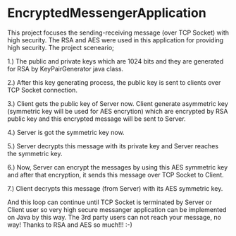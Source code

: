 # EncryptedMessengerApplication
This project focuses the sending-receiving message (over TCP Socket) with high security. The RSA and AES were used in this application for providing high security.  The project sceneario;  

1.) The public and private keys which are 1024 bits and they are generated for RSA by KeyPairGenerator java class.  

2.) After this key generating process, the public key is sent to clients over TCP Socket connection.  

3.) Client gets the public key of Server now. Client generate asymmetric key (symmetric key will be used for AES encrytion) which are encrypted by RSA public key and this encrypted message will be sent to Server.  

4.) Server is got the symmetric key now.  

5.) Server decrypts this message with its private key and Server reaches the symmetric key.  

6.) Now, Server can encrypt the messages by using this AES symmetric key and after that encryption, it sends this message over TCP Socket to Client.  

7.) Client decrypts this message (from Server) with its AES symmetric key.  

And this loop can continue until TCP Socket is terminated by Server or Client user so  very high secure messanger application can be implemented on Java by this way. The 3rd party users can not reach your message, no way! Thanks to RSA and AES so much!!! :-)
